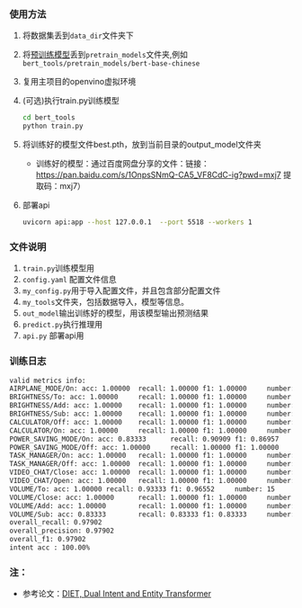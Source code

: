 ### 使用方法
1. 将数据集丢到`data_dir`文件夹下
2. 将[预训练模型](https://hf-mirror.com/google-bert/bert-base-chinese)丢到`pretrain_models`文件夹,例如`bert_tools/pretrain_models/bert-base-chinese`
3. 复用主项目的openvino虚拟环境
4. (可选)执行train.py训练模型
   ```bash
   cd bert_tools 
   python train.py
   ```

5. 将训练好的模型文件best.pth，放到当前目录的output_model文件夹
   - 训练好的模型：通过百度网盘分享的文件：链接：https://pan.baidu.com/s/1OnpsSNmQ-CA5_VF8CdC-ig?pwd=mxj7 提取码：mxj7）
6. 部署api
   ```bash
   uvicorn api:app --host 127.0.0.1  --port 5518 --workers 1
   ```

### 文件说明
1. `train.py`训练模型用
2. `config.yaml` 配置文件信息
3. `my_config.py`用于导入配置文件，并且包含部分配置文件
4. `my_tools`文件夹，包括数据导入，模型等信息。
5. `out_model`输出训练好的模型，用该模型输出预测结果
6. `predict.py`执行推理用
7. `api.py` 部署api用

### 训练日志
```bash
valid metrics info:
AIRPLANE_MODE/On: acc: 1.00000  recall: 1.00000 f1: 1.00000     number: 15
BRIGHTNESS/To: acc: 1.00000     recall: 1.00000 f1: 1.00000     number: 13
BRIGHTNESS/Add: acc: 1.00000    recall: 1.00000 f1: 1.00000     number: 3
BRIGHTNESS/Sub: acc: 1.00000    recall: 1.00000 f1: 1.00000     number: 4
CALCULATOR/Off: acc: 1.00000    recall: 1.00000 f1: 1.00000     number: 17
CALCULATOR/On: acc: 1.00000     recall: 1.00000 f1: 1.00000     number: 18
POWER_SAVING_MODE/On: acc: 0.83333      recall: 0.90909 f1: 0.86957     number: 11
POWER_SAVING_MODE/Off: acc: 1.00000     recall: 1.00000 f1: 1.00000     number: 11
TASK_MANAGER/On: acc: 1.00000   recall: 1.00000 f1: 1.00000     number: 5
TASK_MANAGER/Off: acc: 1.00000  recall: 1.00000 f1: 1.00000     number: 5
VIDEO_CHAT/Close: acc: 1.00000  recall: 1.00000 f1: 1.00000     number: 5
VIDEO_CHAT/Open: acc: 1.00000   recall: 1.00000 f1: 1.00000     number: 6
VOLUME/To: acc: 1.00000 recall: 0.93333 f1: 0.96552     number: 15
VOLUME/Close: acc: 1.00000      recall: 1.00000 f1: 1.00000     number: 6
VOLUME/Add: acc: 1.00000        recall: 1.00000 f1: 1.00000     number: 3
VOLUME/Sub: acc: 0.83333        recall: 0.83333 f1: 0.83333     number: 6
overall_recall: 0.97902
overall_precision: 0.97902
overall_f1: 0.97902
intent acc : 100.00%
```

### 注：
- 参考论文：[DIET,  Dual Intent and Entity Transformer](https://arxiv.org/pdf/2004.09936.pdf)
